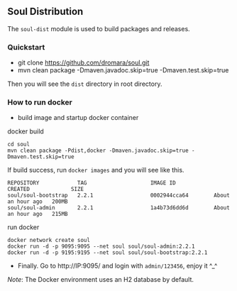 ## Soul Distribution

The `soul-dist` module is used to build packages and releases.

### Quickstart

* git clone https://github.com/dromara/soul.git
* mvn clean package -Dmaven.javadoc.skip=true -Dmaven.test.skip=true

Then you will see the `dist` directory in root directory.

### How to run docker
* build image and startup docker container

docker build
```
cd soul 
mvn clean package -Pdist,docker -Dmaven.javadoc.skip=true -Dmaven.test.skip=true
```

If build success, run `docker images` and you will see like this.
```
REPOSITORY            TAG                    IMAGE ID            CREATED             SIZE
soul/soul-bootstrap   2.2.1                  0002944cca64        About an hour ago   200MB
soul/soul-admin       2.2.1                  1a4b73d6dd6d        About an hour ago   215MB
```

run docker
```
docker network create soul
docker run -d -p 9095:9095 --net soul soul/soul-admin:2.2.1
docker run -d -p 9195:9195 --net soul soul/soul-bootstrap:2.2.1
```

* Finally. Go to http://IP:9095/ and login with `admin/123456`, enjoy it ^_^

_Note_: The Docker environment uses an H2 database by default.
